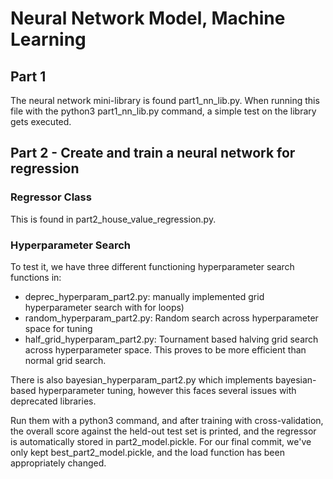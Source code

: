 # Neural Network Model, Machine Learning

## Part 1

The neural network mini-library is found part1_nn_lib.py. When running this file with the python3 part1_nn_lib.py command, a simple test on the library gets executed.

## Part 2 - Create and train a neural network for regression

### Regressor Class

This is found in part2_house_value_regression.py.

### Hyperparameter Search

To test it, we have three different functioning hyperparameter search functions in:
- deprec_hyperparam_part2.py: manually implemented grid hyperparameter search with for loops)
- random_hyperparam_part2.py: Random search across hyperparameter space for tuning
- half_grid_hyperparam_part2.py: Tournament based halving grid search across hyperparameter space. This proves to be more efficient than normal grid search.

There is also bayesian_hyperparam_part2.py which implements bayesian-based hyperparameter tuning, however this faces several issues with deprecated libraries.

Run them with a python3 command, and after training with cross-validation, the overall score against the held-out test set is printed, and the regressor is automatically stored in part2_model.pickle. For our final commit, we've only kept best_part2_model.pickle, and the load function has been appropriately changed.
